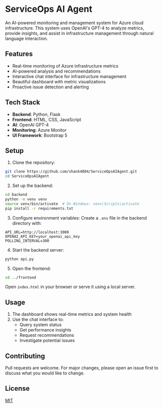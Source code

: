 # ServiceOps AI Agent

An AI-powered monitoring and management system for Azure cloud infrastructure. This system uses OpenAI's GPT-4 to analyze metrics, provide insights, and assist in infrastructure management through natural language interaction.

## Features

- Real-time monitoring of Azure infrastructure metrics
- AI-powered analysis and recommendations
- Interactive chat interface for infrastructure management
- Beautiful dashboard with metric visualizations
- Proactive issue detection and alerting

## Tech Stack

- **Backend**: Python, Flask
- **Frontend**: HTML, CSS, JavaScript
- **AI**: OpenAI GPT-4
- **Monitoring**: Azure Monitor
- **UI Framework**: Bootstrap 5

## Setup

1. Clone the repository:
```bash
git clone https://github.com/shank4804/ServiceOpsAIAgent.git
cd ServiceOpsAIAgent
```

2. Set up the backend:
```bash
cd backend
python -m venv venv
source venv/bin/activate  # On Windows: venv\Scripts\activate
pip install -r requirements.txt
```

3. Configure environment variables:
Create a `.env` file in the backend directory with:
```
API_URL=http://localhost:3000
OPENAI_API_KEY=your_openai_api_key
POLLING_INTERVAL=300
```

4. Start the backend server:
```bash
python api.py
```

5. Open the frontend:
```bash
cd ../frontend
```
Open `index.html` in your browser or serve it using a local server.

## Usage

1. The dashboard shows real-time metrics and system health
2. Use the chat interface to:
   - Query system status
   - Get performance insights
   - Request recommendations
   - Investigate potential issues

## Contributing

Pull requests are welcome. For major changes, please open an issue first to discuss what you would like to change.

## License

[MIT](https://choosealicense.com/licenses/mit/)
